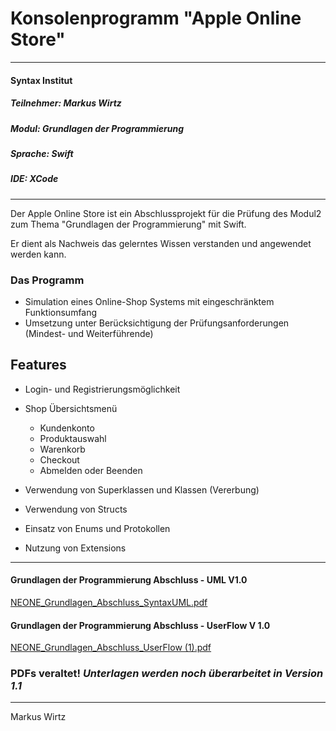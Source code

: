# Konsolenprogramm "Apple Online Store"


---
#### Syntax Institut
##### Teilnehmer: Markus Wirtz
##### Modul: Grundlagen der Programmierung
##### Sprache: Swift
##### IDE: XCode
###
---
Der Apple Online Store ist ein Abschlussprojekt für die Prüfung des Modul2 zum 
Thema "Grundlagen der Programmierung" mit Swift.

Er dient als Nachweis das gelerntes Wissen verstanden und angewendet werden kann.

### Das Programm
- Simulation eines Online-Shop Systems mit eingeschränktem Funktionsumfang
- Umsetzung unter Berücksichtigung der Prüfungsanforderungen (Mindest- und Weiterführende)

## Features
- Login- und Registrierungsmöglichkeit 
- Shop Übersichtsmenü
  - Kundenkonto
  - Produktauswahl
  - Warenkorb
  - Checkout
  - Abmelden oder Beenden

- Verwendung von Superklassen und Klassen (Vererbung)
- Verwendung von Structs
- Einsatz von Enums und Protokollen
- Nutzung von Extensions


---
#### Grundlagen der Programmierung Abschluss - UML V1.0
[NEONE_Grundlagen_Abschluss_SyntaxUML.pdf](https://github.com/user-attachments/files/16581531/NEONE_Grundlagen_Abschluss_SyntaxUML.pdf)
  
#### Grundlagen der Programmierung Abschluss - UserFlow V 1.0
[NEONE_Grundlagen_Abschluss_UserFlow (1).pdf](https://github.com/user-attachments/files/16587954/NEONE_Grundlagen_Abschluss_UserFlow.1.pdf)

### PDFs veraltet! _Unterlagen werden noch überarbeitet in Version 1.1_
---
Markus Wirtz
